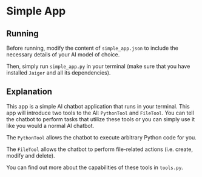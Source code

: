 # Simple App

## Running

Before running, modify the content of `simple_app.json` to include the necessary details of your AI model of choice.

Then, simply run `simple_app.py` in your terminal (make sure that you have installed `Jaiger` and all its dependencies).

## Explanation

This app is a simple AI chatbot application that runs in your terminal. This app will introduce two tools to the AI: `PythonTool` and `FileTool`. You can tell the chatbot to perform tasks that utilize these tools or you can simply use it like you would a normal AI chatbot.

The `PythonTool` allows the chatbot to execute arbitrary Python code for you.

The `FileTool` allows the chatbot to perform file-related actions (i.e. create, modify and delete).

You can find out more about the capabilities of these tools in `tools.py`.
